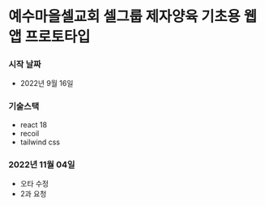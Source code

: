 # 예수마을셀교회 셀그룹 제자양육 기초용 웹앱 프로토타입
### 시작 날짜

- 2022년 9월 16일
### 기술스택

- react 18
- recoil
- tailwind css

### 2022년 11월 04일
  - 오타 수정
  - 2과 요청
